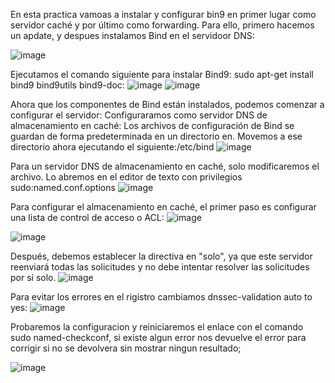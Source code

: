 En esta practica vamoas a instalar y configurar bin9 en primer lugar como servidor caché y por último como forwarding. 
Para ello, primero hacemos un apdate, y despues instalamos Bind en el servidoor DNS:

![image](https://github.com/hasna2223/Serv.-Red-Internet/assets/119622209/3079a406-e006-4653-b757-c94bce0afaf2)

Ejecutamos el comando siguiente para instalar Bind9: sudo apt-get install bind9 bind9utils bind9-doc: 
![image](https://github.com/hasna2223/Serv.-Red-Internet/assets/119622209/4b6fca3f-b997-469b-96c1-8877df95a5c3)
![image](https://github.com/hasna2223/Serv.-Red-Internet/assets/119622209/b32ebacd-fac8-45e8-93ac-0aa7bcac521a)

Ahora que los componentes de Bind están instalados, podemos comenzar a configurar el servidor: 
Configuraramos como servidor DNS de almacenamiento en caché:
Los archivos de configuración de Bind se guardan de forma predeterminada en un directorio en. Movemos a ese directorio ahora ejecutando el siguiente:/etc/bind
![image](https://github.com/hasna2223/Serv.-Red-Internet/assets/119622209/2e753ae7-0573-4d2d-8e07-f19b3142c3da)

Para un servidor DNS de almacenamiento en caché, solo modificaremos el archivo. Lo abremos en el editor de texto con privilegios sudo:named.conf.options
![image](https://github.com/hasna2223/Serv.-Red-Internet/assets/119622209/567baa5c-ec81-436b-b08c-67da992e8147)

Para configurar el almacenamiento en caché, el primer paso es configurar una lista de control de acceso o ACL:
![image](https://github.com/hasna2223/Serv.-Red-Internet/assets/119622209/bf893f61-c764-4906-83e6-b520b0b4e755)

![image](https://github.com/hasna2223/Serv.-Red-Internet/assets/119622209/4c4d5cd8-61e4-4c76-af14-c5b085abed98)

Después, debemos establecer la directiva en "solo", ya que este servidor reenviará todas las solicitudes y no debe intentar resolver las solicitudes por sí solo.
![image](https://github.com/hasna2223/Serv.-Red-Internet/assets/119622209/def4ce2f-d219-4788-82dc-a874f414aab6)

Para evitar los errores en el rigistro cambiamos dnssec-validation auto to yes: 
![image](https://github.com/hasna2223/Serv.-Red-Internet/assets/119622209/28e633df-97ab-443b-bbc3-56fc446e0f59)

Probaremos la configuracion y reiniciaremos el enlace con el comando sudo named-checkconf, si existe algun error nos devuelve el error para corrigir si no se devolvera sin mostrar ningun resultado; 

![image](https://github.com/hasna2223/Serv.-Red-Internet/assets/119622209/7542e7b6-b8eb-4ec9-8ce3-d70614630e16)




